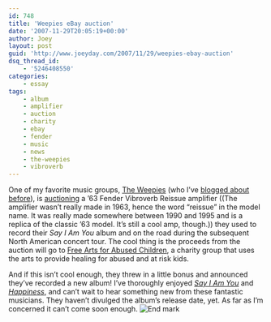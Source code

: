 ```yaml
---
id: 748
title: 'Weepies eBay auction'
date: '2007-11-29T20:05:19+00:00'
author: Joey
layout: post
guid: 'http://www.joeyday.com/2007/11/29/weepies-ebay-auction'
dsq_thread_id:
    - '5246408550'
categories:
    - essay
tags:
    - album
    - amplifier
    - auction
    - charity
    - ebay
    - fender
    - music
    - news
    - the-weepies
    - vibroverb
---
```


One of my favorite music groups, [The Weepies](http://www.last.fm/music/The+Weepies) (who I’ve [blogged about before](/2006/09/27/the-weepies)), is [auctioning](http://cgi.ebay.com/ws/eBayISAPI.dll?ViewItem&item=330194102317) a ’63 Fender Vibroverb Reissue amplifier ((The amplifier wasn’t really made in 1963, hence the word “reissue” in the model name. It was really made somewhere between 1990 and 1995 and is a replica of the classic ’63 model. It’s still a cool amp, though.)) they used to record their *Say I Am You* album and on the road during the subsequent North American concert tour. The cool thing is the proceeds from the auction will go to [Free Arts for Abused Children](http://www.freearts.org), a charity group that uses the arts to provide healing for abused and at risk kids.

And if this isn’t cool enough, they threw in a little bonus and announced they’ve recorded a new album! I’ve thoroughly enjoyed *[Say I Am You](http://www.last.fm/music/The+Weepies/Say+I+Am+You)* and *[Happiness](http://www.last.fm/music/The+Weepies/Happiness)*, and can’t wait to hear something new from these fantastic musicians. They haven’t divulged the album’s release date, yet. As far as I’m concerned it can’t come soon enough. ![End mark](http://joeyday.com/wp-content/uploads/2009/08/endmark.png "End mark")